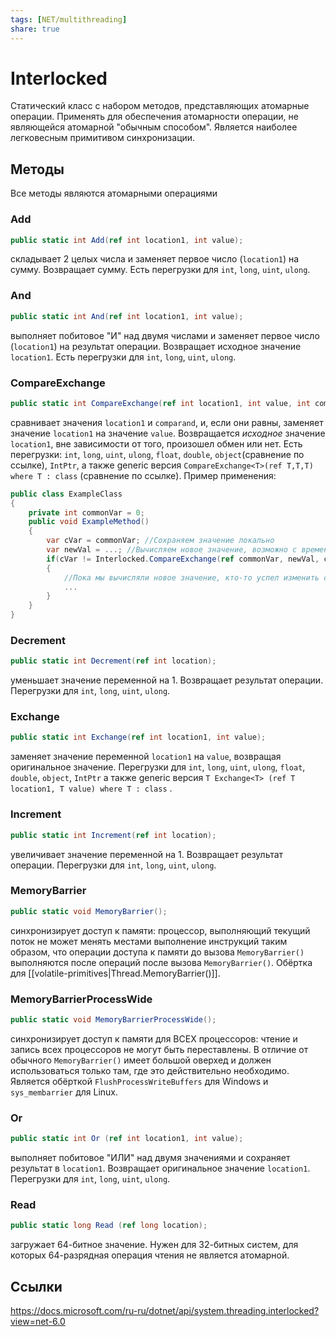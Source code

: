 ```yaml
---
tags: [NET/multithreading]
share: true
---
```

# Interlocked
Статический класс с набором методов, представляющих атомарные операции.
Применять для обеспечения атомарности операции, не являющейся атомарной "обычным способом".
Является наиболее легковесным примитивом синхронизации.
## Методы
Все методы являются атомарными операциями
### Add
```csharp
public static int Add(ref int location1, int value);
```
складывает 2 целых числа и заменяет первое число (`location1`) на сумму. Возвращает сумму. Есть перегрузки для `int`, `long`, `uint`, `ulong`.
### And
```csharp
public static int And(ref int location1, int value);
```
выполняет побитовое "И" над двумя числами и заменяет первое число (`location1`) на результат операции. Возвращает исходное значение `location1`. Есть перегрузки для `int`, `long`, `uint`, `ulong`.
### CompareExchange
```csharp
public static int CompareExchange(ref int location1, int value, int comparand);
```
сравнивает значения `location1` и `comparand`, и, если они равны, заменяет значение `location1` на значение `value`. Возвращается *исходное* значение `location1`, вне зависимости от того, произошел обмен или нет.
Есть перегрузки: `int`, `long`, `uint`, `ulong`, `float`, `double`, `object`(сравнение по ссылке), `IntPtr`, а также generic версия `CompareExchange<T>(ref T,T,T) where T : class` (сравнение по ссылке).
Пример применения:
```csharp
public class ExampleClass
{
	private int commonVar = 0;
	public void ExampleMethod()
	{
		var cVar = commonVar; //Сохраняем значение локально
		var newVal = ...; //Вычисляем новое значение, возможно с временнЫми затратами
		if(cVar != Interlocked.CompareExchange(ref commonVar, newVal, cVar))
		{
			//Пока мы вычисляли новое значение, кто-то успел изменить commonVar, решаем, что делать
			...
		}
	}
}

```
### Decrement
```csharp
public static int Decrement(ref int location);
```
уменьшает значение переменной на 1. Возвращает результат операции. Перегрузки для `int`, `long`, `uint`, `ulong`.
### Exchange
```csharp
public static int Exchange(ref int location1, int value);
```
заменяет значение переменной `location1` на `value`, возвращая оригинальное значение. Перегрузки для `int`, `long`, `uint`, `ulong`, `float`, `double`, `object`, `IntPtr` а также generic версия `T Exchange<T> (ref T location1, T value) where T : class` . 
### Increment
```csharp
public static int Increment(ref int location);
```
увеличивает значение переменной на 1. Возвращает результат операции. Перегрузки для `int`, `long`, `uint`, `ulong`.
### MemoryBarrier
```csharp
public static void MemoryBarrier();
```
синхронизирует доступ к памяти: процессор, выполняющий текущий поток не может менять местами выполнение инструкций таким образом, что операции доступа к памяти до вызова `MemoryBarrier()` выполняются после операций после вызова `MemoryBarrier()`. Обёртка для [[volatile-primitives|Thread.MemoryBarrier()]].
### MemoryBarrierProcessWide
```csharp
public static void MemoryBarrierProcessWide();
```
синхронизирует доступ к памяти для ВСЕХ процессоров: чтение и запись всех процессоров не могут быть переставлены.
В отличие от обычного `MemoryBarrier()` имеет большой оверхед и должен использоваться только там, где это действительно необходимо.
Является обёрткой `FlushProcessWriteBuffers` для Windows и `sys_membarrier` для Linux.
### Or
```csharp
public static int Or (ref int location1, int value);
```
выполняет побитовое "ИЛИ" над двумя значениями и сохраняет результат в `location1`. Возвращает оригинальное значение `location1`. Перегрузки для `int`, `long`, `uint`, `ulong`.
### Read
```csharp
public static long Read (ref long location);
```
загружает 64-битное значение. Нужен для 32-битных систем, для которых 64-разрядная операция чтения не является атомарной.
## Ссылки
https://docs.microsoft.com/ru-ru/dotnet/api/system.threading.interlocked?view=net-6.0